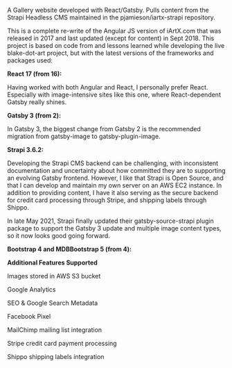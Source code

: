 A Gallery website developed with React/Gatsby. Pulls content from the Strapi Headless CMS maintained in the pjamieson/iartx-strapi repository.

This is a complete re-write of the Angular JS version of iArtX.com that was released in 2017 and last updated (except for content) in Sept 2018. This project is based on code from and lessons learned while developing the live blake-dot-art project, but with the latest versions of the frameworks and packages used:

**React 17 (from 16):**

Having worked with both Angular and React, I personally prefer React. Especially with image-intensive sites like this one, where React-dependent Gatsby really shines.

**Gatsby 3 (from 2):**

In Gatsby 3, the biggest change from Gatsby 2 is the recommended migration from gatsby-image to gatsby-plugin-image.

**Strapi 3.6.2:**

Developing the Strapi CMS backend can be challenging, with inconsistent documentation and uncertainty about how committed they are to supporting an evolving Gatsby frontend. However, I like that Strapi is Open Source, and that I can develop and maintain my own server on an AWS EC2 instance. In addition to providing content, I have it also serving as the secure backend for credit card processing through Stripe, and shipping labels through Shippo.

In late May 2021, Strapi finally updated their gatsby-source-strapi plugin package to support the Gatsby 3 update and multiple image content types, so it now looks good going forward.

**Bootstrap 4 and MDBBootstrap 5 (from 4):**


**Additional Features Supported**

Images stored in AWS S3 bucket

Google Analytics

SEO & Google Search Metadata

Facebook Pixel

MailChimp mailing list integration

Stripe credit card payment processing

Shippo shipping labels integration

